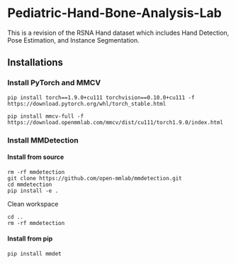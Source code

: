 # Pediatric-Hand-Bone-Analysis-Lab
This is a revision of the RSNA Hand dataset which includes Hand Detection, Pose Estimation, and Instance Segmentation.



## Installations

### Install PyTorch and MMCV 
```shell
pip install torch==1.9.0+cu111 torchvision==0.10.0+cu111 -f https://download.pytorch.org/whl/torch_stable.html
```

```shell
pip install mmcv-full -f https://download.openmmlab.com/mmcv/dist/cu111/torch1.9.0/index.html
```

### Install MMDetection
#### Install from source

```shell
rm -rf mmdetection
git clone https://github.com/open-mmlab/mmdetection.git
cd mmdetection
pip install -e .
```
Clean workspace
```shell
cd ..
rm -rf mmdetection
```
#### Install from pip
```shell
pip install mmdet
```
